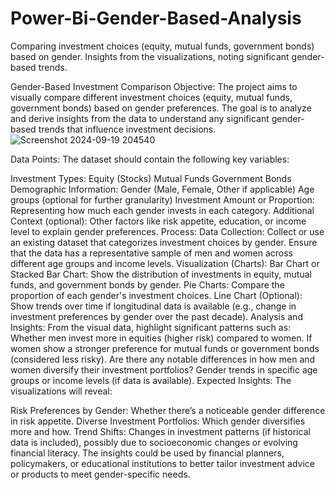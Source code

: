# Power-Bi-Gender-Based-Analysis
Comparing investment choices (equity, mutual funds, government bonds) based on gender. Insights from the  visualizations, noting significant gender- based trends.  

Gender-Based Investment Comparison Objective: The project aims to visually compare different investment choices (equity, mutual funds, government bonds) based on gender preferences. The goal is to analyze and derive insights from the data to understand any significant gender-based trends that influence investment decisions.
![Screenshot 2024-09-19 204540](https://github.com/user-attachments/assets/f41fd500-da8d-4725-a16e-5b04855d46bd)

Data Points: The dataset should contain the following key variables:

Investment Types: Equity (Stocks) Mutual Funds Government Bonds Demographic Information: Gender (Male, Female, Other if applicable) Age groups (optional for further granularity) Investment Amount or Proportion: Representing how much each gender invests in each category. Additional Context (optional): Other factors like risk appetite, education, or income level to explain gender preferences. Process: Data Collection: Collect or use an existing dataset that categorizes investment choices by gender. Ensure that the data has a representative sample of men and women across different age groups and income levels. Visualization (Charts): Bar Chart or Stacked Bar Chart: Show the distribution of investments in equity, mutual funds, and government bonds by gender. Pie Charts: Compare the proportion of each gender's investment choices. Line Chart (Optional): Show trends over time if longitudinal data is available (e.g., change in investment preferences by gender over the past decade). Analysis and Insights: From the visual data, highlight significant patterns such as: Whether men invest more in equities (higher risk) compared to women. If women show a stronger preference for mutual funds or government bonds (considered less risky). Are there any notable differences in how men and women diversify their investment portfolios? Gender trends in specific age groups or income levels (if data is available). Expected Insights: The visualizations will reveal:

Risk Preferences by Gender: Whether there’s a noticeable gender difference in risk appetite. Diverse Investment Portfolios: Which gender diversifies more and how. Trend Shifts: Changes in investment patterns (if historical data is included), possibly due to socioeconomic changes or evolving financial literacy. The insights could be used by financial planners, policymakers, or educational institutions to better tailor investment advice or products to meet gender-specific needs.
